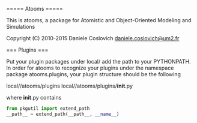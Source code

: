 ===== Atooms =====

This is atooms, a package for Atomistic and Object-Oriented Modeling and Simulations

Copyright (C) 2010-2015 Daniele Coslovich <daniele.coslovich@um2.fr>

=== Plugins ===

Put your plugin packages under local/ add the path to your
PYTHONPATH. In order for atooms to recognize your plugins under the
namespace package atooms.plugins, your plugin structure should be
the following

local/<yourplugin>/atooms/plugins
local/<yourplugin>/atooms/plugins/__init__.py

where __init__.py contains

```python
from pkgutil import extend_path
__path__ = extend_path(__path__, __name__)
```



